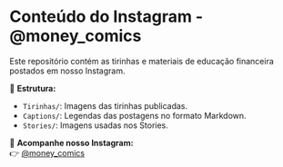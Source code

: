 # Conteúdo do Instagram - @money_comics

Este repositório contém as tirinhas e materiais de educação financeira postados em nosso Instagram.  

📂 **Estrutura:**  
- `Tirinhas/`: Imagens das tirinhas publicadas.  
- `Captions/`: Legendas das postagens no formato Markdown.  
- `Stories/`: Imagens usadas nos Stories.  

💬 **Acompanhe nosso Instagram:**  
👉 [@money_comics](https://www.instagram.com/money_comics?igsh=MXR2ZncxbW05YnBuMA%3D%3D&utm_source=qr)  
